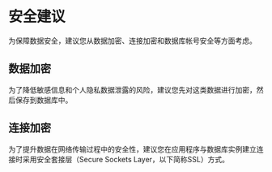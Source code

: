 # 安全建议<a name="drs_01_0012"></a>

为保障数据安全，建议您从数据加密、连接加密和数据库帐号安全等方面考虑。

## 数据加密<a name="section336214791507"></a>

为了降低敏感信息和个人隐私数据泄露的风险，建议您先对这类数据进行加密，然后保存到数据库中。

## 连接加密<a name="section151257171419"></a>

为了提升数据在网络传输过程中的安全性，建议您在应用程序与数据库实例建立连接时采用安全套接层（Secure Sockets Layer，以下简称SSL）方式。

